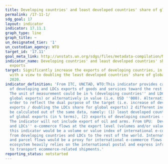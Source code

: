 ```yaml
---
title: Developing countries' and least developed countries' share of global exports
permalink: /17-11-1/
sdg_goal: 17
layout: indicator
indicator: 17.11.1
graph_type: line
graph_title: ~
un_designated_tier: '1'
un_custodian_agency: WTO
target_id: '17.11'
goal_meta_link: http://unstats.un.org/sdgs/files/metadata-compilation/Metadata-Goal-17.pdf
indicator_name: Developing countries' and least developed countries' share of global
  exports
target: Significantly increase the exports of developing countries, in particular
  with a view to doubling the least developed countries' share of global exports by
  2020.
indicator_definition: 'From ITC, UNCTAD, WTO:This indicator provides calculations
  of developing and LDCs exports of goods and services toward the rest of the World.
  The unit of measurement could be in % (developing countries'' and LDCs share of
  global exports) or alternatively in value (i.e. USD ''000). Alternatively, and in
  order to reflect the dual purpose of the target (i.e. increase of developing countries
  exports / doubling the LDCs share for global exports) 2 different indicators can
  be calculated out of the same data, namely: (1) least developed countries'' share
  of global exports (in % terms), (2) exports of developing countries (in value terms).
  The indicator will not include export of oil and arms. From UPU:  Developing countries
  and LDCs'' e-commerce flows at the export level (volumes and/or values, and by product):
  this indicator would be a volume or value index of international e-commerce flows
  from developing countries and LDCs to the rest of the world. International postal
  and parcel flows would be a proxy for international e-commerce flows since the ecommerce
  ecosystem heavily relies on the international postal and express infrastructure
  to transport ecommerce-related shipments.'
reporting_status: notstarted
---
```

